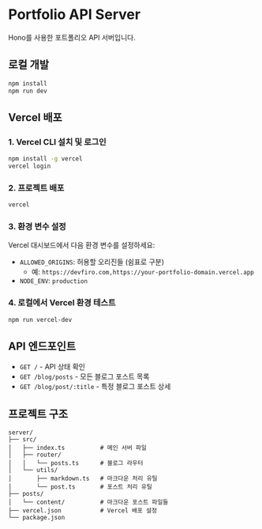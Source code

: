 # Portfolio API Server

Hono를 사용한 포트폴리오 API 서버입니다.

## 로컬 개발

```bash
npm install
npm run dev
```

## Vercel 배포

### 1. Vercel CLI 설치 및 로그인

```bash
npm install -g vercel
vercel login
```

### 2. 프로젝트 배포

```bash
vercel
```

### 3. 환경 변수 설정

Vercel 대시보드에서 다음 환경 변수를 설정하세요:

- `ALLOWED_ORIGINS`: 허용할 오리진들 (쉼표로 구분)
  - 예: `https://devfiro.com,https://your-portfolio-domain.vercel.app`
- `NODE_ENV`: `production`

### 4. 로컬에서 Vercel 환경 테스트

```bash
npm run vercel-dev
```

## API 엔드포인트

- `GET /` - API 상태 확인
- `GET /blog/posts` - 모든 블로그 포스트 목록
- `GET /blog/post/:title` - 특정 블로그 포스트 상세

## 프로젝트 구조

```
server/
├── src/
│   ├── index.ts          # 메인 서버 파일
│   ├── router/
│   │   └── posts.ts      # 블로그 라우터
│   └── utils/
│       ├── markdown.ts   # 마크다운 처리 유틸
│       └── post.ts       # 포스트 처리 유틸
├── posts/
│   └── content/          # 마크다운 포스트 파일들
├── vercel.json           # Vercel 배포 설정
└── package.json
```
